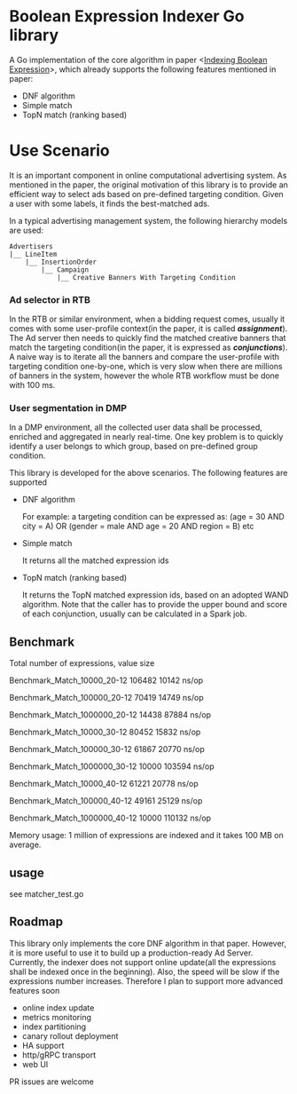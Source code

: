 # Boolean Expression Indexer Go library

A Go implementation of the core algorithm in paper <[Indexing Boolean Expression](https://theory.stanford.edu/~sergei/papers/vldb09-indexing.pdf)>, which already supports the following features mentioned in paper:

- DNF algorithm
- Simple match
- TopN match (ranking based)

# Use Scenario

It is an important component in online computational advertising system. As mentioned in the paper, the original motivation of this library is to provide an efficient way to select ads based on pre-defined targeting condition. Given a user with some labels, it finds the best-matched ads. 

In a typical advertising management system, the following hierarchy models are used:

    Advertisers
    |__ LineItem 
        |__ InsertionOrder 
            |__ Campaign
                |__ Creative Banners With Targeting Condition

### Ad selector in RTB

In the RTB or similar environment, when a bidding request comes, usually it comes with some user-profile context(in the paper, it is called ***assignment***). The Ad server then needs to quickly find the matched creative banners that match the targeting condition(in the paper, it is expressed as ***conjunctions***).  A naive way is to iterate all the banners and compare the user-profile with targeting condition one-by-one, which is very slow when there are millions of banners in the system, however the whole RTB workflow must be done with 100 ms.

### User segmentation in DMP

In a DMP environment, all the collected user data shall be processed, enriched and aggregated in nearly real-time. One key problem is to quickly identify a user belongs to which group, based on pre-defined group condition. 

This library is developed for the above scenarios. The following features are supported

- DNF algorithm

    For example: a targeting condition can be expressed as: (age = 30 AND city = A) OR (gender = male AND age = 20 AND region = B) etc

- Simple match

    It returns all the matched expression ids

- TopN match (ranking based)

    It returns the TopN matched expression ids, based on an adopted WAND algorithm. Note that the caller has to provide the upper bound and score of each conjunction, usually can be calculated in a Spark job. 

## Benchmark

Total number of expressions, value size                              

Benchmark_Match_10000_20-12                       106482             10142 ns/op

Benchmark_Match_100000_20-12                       70419             14749 ns/op

Benchmark_Match_1000000_20-12                      14438             87884 ns/op

Benchmark_Match_10000_30-12                        80452             15832 ns/op

Benchmark_Match_100000_30-12                       61867             20770 ns/op

Benchmark_Match_1000000_30-12                      10000            103594 ns/op

Benchmark_Match_10000_40-12                        61221             20778 ns/op

Benchmark_Match_100000_40-12                       49161             25129 ns/op

Benchmark_Match_1000000_40-12                      10000            110132 ns/op

Memory usage: 1 million of expressions are indexed and it takes 100 MB on average.

## usage

see matcher_test.go 

 

## Roadmap

This library only implements the core DNF algorithm in that paper. However, it is more useful to use it to build up a production-ready Ad Server. Currently, the indexer does not support online update(all the expressions shall be indexed once in the beginning). Also, the speed will be slow if the expressions number increases. Therefore I plan to support more advanced features soon

- online index update
- metrics monitoring
- index partitioning
- canary rollout deployment
- HA support
- http/gRPC transport
- web UI

PR issues are welcome
